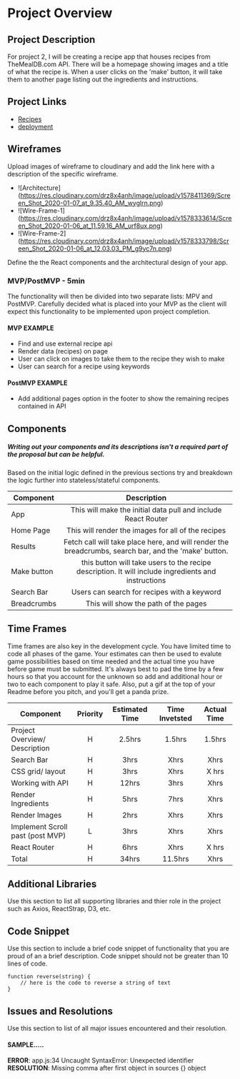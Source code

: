 # Project Overview


## Project Description

For project 2, I will be creating a recipe app that houses recipes from TheMealDB.com API. There will be a homepage showing images and a title of what the recipe is. When a user clicks on the 'make' button, it will take them to another page listing out the ingredients and instructions. 

## Project Links

- [Recipes](https://ngumina17.github.io/project2)
- [deployment]()

## Wireframes

Upload images of wireframe to cloudinary and add the link here with a description of the specific wireframe.

- ![Architecture] (https://res.cloudinary.com/drz8x4anh/image/upload/v1578411369/Screen_Shot_2020-01-07_at_9.35.40_AM_wyglrn.png)
- ![Wire-Frame-1] (https://res.cloudinary.com/drz8x4anh/image/upload/v1578333614/Screen_Shot_2020-01-06_at_11.59.16_AM_urf8ux.png)
- ![Wire-Frame-2] (https://res.cloudinary.com/drz8x4anh/image/upload/v1578333798/Screen_Shot_2020-01-06_at_12.03.03_PM_g9yc7n.png)




Define the the React components and the architectural design of your app.

### MVP/PostMVP - 5min

The functionality will then be divided into two separate lists: MPV and PostMVP.  Carefully decided what is placed into your MVP as the client will expect this functionality to be implemented upon project completion.  

#### MVP EXAMPLE
- Find and use external recipe api 
- Render data (recipes) on page 
- User can click on images to take them to the recipe they wish to make
- User can search for a recipe using keywords

#### PostMVP EXAMPLE

- Add additional pages option in the footer to show the remaining recipes contained in API 

## Components
##### Writing out your components and its descriptions isn't a required part of the proposal but can be helpful.

Based on the initial logic defined in the previous sections try and breakdown the logic further into stateless/stateful components. 

| Component | Description | 
| --- | :---: |  
| App | This will make the initial data pull and include React Router| 
| Home Page | This will render the images for all of the recipes  | 
| Results | Fetch call will take place here, and will render the breadcrumbs, search bar, and the 'make' button. | 
| Make button| this button will take users to the recipe description. It will include ingredients and instructions |
| Search Bar | Users can search for recipes with a keyword |
| Breadcrumbs| This will show the path of the pages |



## Time Frames

Time frames are also key in the development cycle.  You have limited time to code all phases of the game.  Your estimates can then be used to evalute game possibilities based on time needed and the actual time you have before game must be submitted. It's always best to pad the time by a few hours so that you account for the unknown so add and additional hour or two to each component to play it safe. Also, put a gif at the top of your Readme before you pitch, and you'll get a panda prize.

| Component | Priority | Estimated Time | Time Invetsted | Actual Time |
| --- | :---: |  :---: | :---: | :---: |
| Project Overview/ Description | H | 2.5hrs | 1.5hrs | 1.5hrs|
| Search Bar | H | 3hrs| Xhrs | Xhrs |
| CSS grid/ layout | H | 3hrs | Xhrs | X hrs|
| Working with API | H | 12hrs| 3hrs | Xhrs |
| Render Ingredients | H | 5hrs| 7hrs | Xhrs |
| Render Images | H | 2hrs| Xhrs | Xhrs|
| Implement Scroll past (post MVP) | L | 3hrs | Xhrs| Xhrs|
| React Router | H | 6hrs | Xhrs | X hrs|
| Total | H | 34hrs| 11.5hrs | Xhrs |

## Additional Libraries
 Use this section to list all supporting libraries and thier role in the project such as Axios, ReactStrap, D3, etc. 

## Code Snippet

Use this section to include a brief code snippet of functionality that you are proud of an a brief description.  Code snippet should not be greater than 10 lines of code. 

```
function reverse(string) {
	// here is the code to reverse a string of text
}
```

## Issues and Resolutions
 Use this section to list of all major issues encountered and their resolution.

#### SAMPLE.....
**ERROR**: app.js:34 Uncaught SyntaxError: Unexpected identifier                                
**RESOLUTION**: Missing comma after first object in sources {} object
